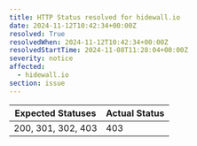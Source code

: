 ```yaml
---
title: HTTP Status resolved for hidewall.io
date: 2024-11-12T10:42:34+00:00Z
resolved: True
resolvedWhen: 2024-11-12T10:42:34+00:00Z
resolvedStartTime: 2024-11-08T11:28:04+00:00Z
severity: notice
affected:
  - hidewall.io
section: issue
---
```


| Expected Statuses | Actual Status  |
|-------------------|----------------|
| 200, 301, 302, 403 | 403 |

